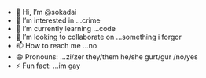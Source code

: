 - 👋 Hi, I’m @sokadai
- 👀 I’m interested in ...crime
- 🌱 I’m currently learning ...code
- 💞️ I’m looking to collaborate on ...something i forgor
- 📫 How to reach me ...no
- 😄 Pronouns: ...zi/zer they/them he/she gurt/gur /no/yes
- ⚡ Fun fact: ...im gay

<!---
sokadai/sokadai is a ✨ special ✨ repository because its `README.md` (this file) appears on your GitHub profile.
You can click the Preview link to take a look at your changes.
--->
